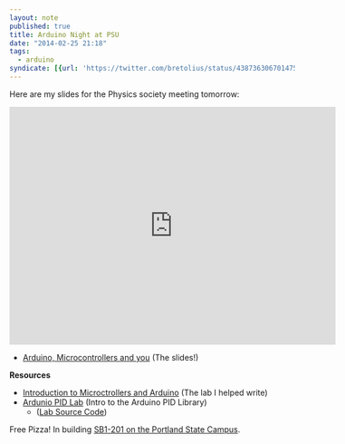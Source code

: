 ```yaml
---
layout: note
published: true
title: Arduino Night at PSU
date: "2014-02-25 21:18"
tags: 
  - arduino
syndicate: [{url: 'https://twitter.com/bretolius/status/438736306701475840', name: 'Twitter'}]
---
```


Here are my slides for the Physics society meeting tomorrow:

<div class='flex-video'><iframe src="http://slid.es/bretcomnes/arduino-microcontrollers-and-you/embed" width="576" height="420" scrolling="no" frameborder="0" webkitallowfullscreen mozallowfullscreen allowfullscreen></iframe></div>

- [Arduino, Microcontrollers and you](http://slid.es/bretcomnes/arduino-microcontrollers-and-you) (The slides!)

__Resources__

- [Introduction to Microctrollers and Arduino](https://github.com/bcomnes/315-lab-microcontroller/blob/master/mc-lab.pdf?raw=true) (The lab I helped write)
- [Ardunio PID Lab](https://github.com/bcomnes/315-lab-microcontroller/blob/master/Arduino+PID+Lab.pdf?raw=true) (Intro to the Arduino PID Library)
  - ([Lab Source Code](https://github.com/bcomnes/315-lab-microcontroller))

Free Pizza! In building [SB1-201 on the Portland State Campus](http://goo.gl/maps/lzCdc).
